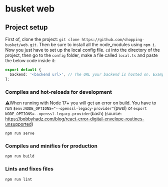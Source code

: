 # busket web

## Project setup

First of, clone the project: `git clone https://github.com/shopping-busket/web.git`. Then be sure to install all the
node_modules using `npm i`. Now you just have to set up the local config file. `cd` into the directory of the project,
then go to the `config` folder, make a file called `local.ts` and paste the below code inside it:
```ts
export default {
  backend: '<backend url>', // The URL your backend is hosted on. Example: localhost:3030
};
```

### Compiles and hot-reloads for development
⚠️When running with Node 17+ you will get an error on build. You have to run `$env:NODE_OPTIONS="--openssl-legacy-provider"`(pwsl) or `export NODE_OPTIONS=--openssl-legacy-provider`(bash) (source: https://bobbyhadz.com/blog/react-error-digital-envelope-routines-unsupported)
```
npm run serve
```

### Compiles and minifies for production

```
npm run build
```

### Lints and fixes files

```
npm run lint
```

